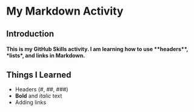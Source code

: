 # <h1> My Markdown Activity

## <h2> Introduction
 <h4> This is my GitHub Skills activity. I am learning how to use **headers**, *lists*, and links in Markdown.

## <h2> Things I Learned
- Headers (#, ##, ###)
- **Bold** and _italic_ text
- Adding links


